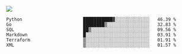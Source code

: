 ![](https://github-profile-summary-cards.vercel.app/api/cards/profile-details?username=igtm&theme=dracula)
<!--START_SECTION:waka-->

```text
Python                       ███████████▓░░░░░░░░░░░░░   46.39 %
Go                           ████████▒░░░░░░░░░░░░░░░░   32.83 %
SQL                          ██▒░░░░░░░░░░░░░░░░░░░░░░   09.56 %
Markdown                     █░░░░░░░░░░░░░░░░░░░░░░░░   03.91 %
Terraform                    ▒░░░░░░░░░░░░░░░░░░░░░░░░   01.91 %
XML                          ▒░░░░░░░░░░░░░░░░░░░░░░░░   01.57 %
```

<!--END_SECTION:waka-->
